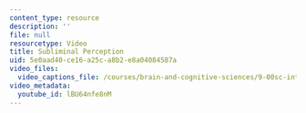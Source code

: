 ```yaml
---
content_type: resource
description: ''
file: null
resourcetype: Video
title: Subliminal Perception
uid: 5e0aad40-ce16-a25c-a8b2-e8a04084587a
video_files:
  video_captions_file: /courses/brain-and-cognitive-sciences/9-00sc-introduction-to-psychology-fall-2011/attention/subliminal-perception/lBU64nfe8nM.vtt
video_metadata:
  youtube_id: lBU64nfe8nM
---
```


